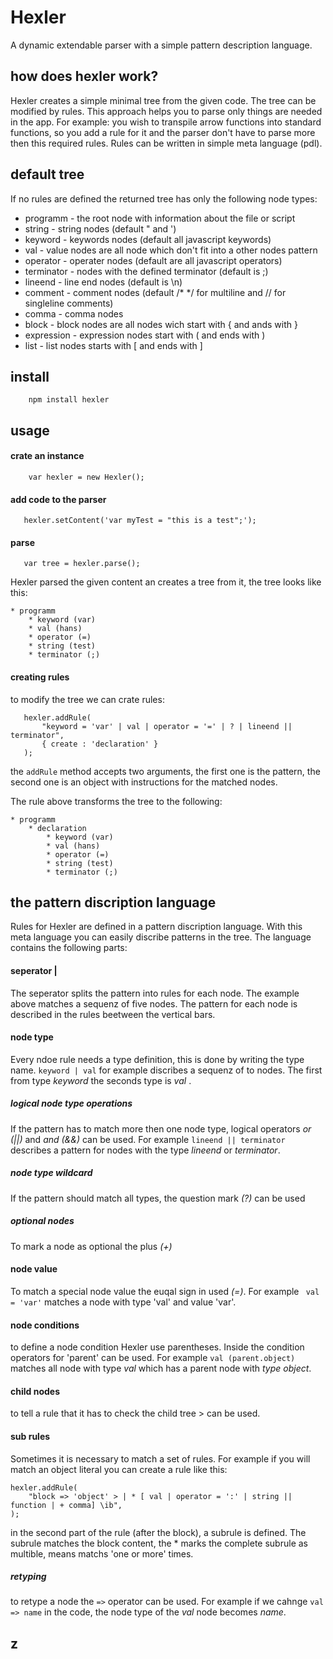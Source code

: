 # Hexler
A dynamic extendable parser with a simple pattern description language.

## how does hexler work?
Hexler creates a simple minimal tree from the given code. The tree can be modified by rules. This approach helps you to parse only things are needed in the app. For example: you wish to transpile arrow functions into standard functions, so you add a rule for it and the parser don't have to parse more then this required rules. Rules can be written in simple meta language (pdl). 


## default tree
If no rules are defined the returned tree has only the following node types:
  
  - programm - the root node with information about the file or script
  - string - string nodes (default " and ')
  - keyword - keywords nodes (default all javascript keywords)
  - val - value nodes are all node which don't fit into a other nodes pattern
  - operator - operater nodes (default are all javascript operators)
  - terminator - nodes with the defined terminator (default is ;)
  - lineend - line end nodes (default is \n)
  - comment - comment nodes (default /* */ for multiline and // for singleline comments)
  - comma - comma nodes
  - block - block nodes are all nodes wich start with { and ands with }
  - expression - expression nodes start with ( and ends with )
  - list - list nodes starts with [ and ends with ]
  

## install
```
	npm install hexler
```

## usage

#### crate an instance

```
	var hexler = new Hexler();
```
#### add code to the parser
 
 ```
 	hexler.setContent('var myTest = "this is a test";');
 ```
 
#### parse
 
 ```
 	var tree = hexler.parse();
 ```
 
Hexler parsed the given content an creates a tree from it, the tree looks like this:

	* programm
		* keyword (var)
		* val (hans)
		* operator (=)
		* string (test)
		* terminator (;)
		

#### creating rules
to modify the tree we can crate rules:
 
 ```
 	hexler.addRule(
 		"keyword = 'var' | val | operator = '=' | ? | lineend || terminator", 
 		{ create : 'declaration' }
 	);
 ```
the ```addRule``` method accepts two arguments, the first one is the pattern, the second one is an object with instructions for the matched nodes.
 
The rule above transforms the tree to the following:
	
	* programm
		* declaration
			* keyword (var)
			* val (hans)
			* operator (=)
			* string (test)
			* terminator (;)
		
 
  
## the pattern discription language
Rules for Hexler are defined in a pattern discription language. With this meta language you can easily discribe patterns in the tree. The language contains the following parts:

#### seperator |
The seperator splits the pattern into rules for each node. The example above matches a sequenz of five nodes. The pattern for each node is described in the rules beetween the vertical bars.

#### node type
Every ndoe rule needs a type definition, this is done by writing the type name.
``` keyword | val ``` for example discribes a sequenz of to nodes. The first from type *keyword* the seconds type is *val* .

##### logical node type operations
If the pattern has to match more then one node type, logical operators *or (||)* and *and (&&)* can be used. For example ``` lineend || terminator ``` describes a pattern for nodes with the type *lineend* or *terminator*.

##### node type wildcard
If the pattern should match all types, the question mark *(?)* can be used

##### optional nodes
To mark a node as optional the plus *(+)*

#### node value
To match a special node value the euqal sign in used *(=)*. For example ``` val = 'var'``` matches a node with type 'val' and value 'var'.

#### node conditions
to define a node condition Hexler use parentheses. Inside the condition operators for 'parent' can be used. For example ```val (parent.object)``` matches all node with type *val* which has a parent node with *type object*.

#### child nodes
to tell a rule that it has to check the child tree > can be used.

#### sub rules
Sometimes it is necessary to match a set of rules. For example if you will match an object literal you can create a rule like this:

```
hexler.addRule(
	"block => 'object' > | * [ val | operator = ':' | string || function | + comma] \ib",
);
```
in the second part of the rule (after the block), a subrule is defined. The subrule matches the block content, the * marks the complete subrule as multible, means matchs 'one or more' times.



##### retyping
to retype a node the ```=>``` operator can be used. For example  if we cahnge ```val => name``` in the code, the node type of the *val* node becomes *name*.

##### 





	
	
## z

